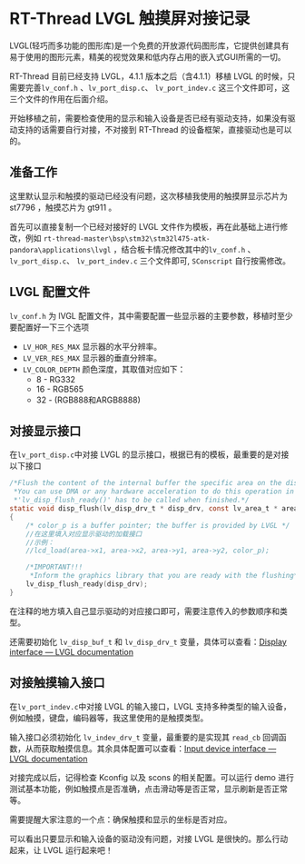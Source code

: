 # RT-Thread LVGL 触摸屏对接记录

LVGL(轻巧而多功能的图形库)是一个免费的开放源代码图形库，它提供创建具有易于使用的图形元素，精美的视觉效果和低内存占用的嵌入式GUI所需的一切。

RT-Thread 目前已经支持 LVGL，4.1.1 版本之后（含4.1.1）移植 LVGL 的时候，只需要完善`lv_conf.h` 、`lv_port_disp.c`、 `lv_port_indev.c` 这三个文件即可，这三个文件的作用在后面介绍。

开始移植之前，需要检查使用的显示和输入设备是否已经有驱动支持，如果没有驱动支持的话需要自行对接，不对接到 RT-Thread 的设备框架，直接驱动也是可以的。

## 准备工作

这里默认显示和触摸的驱动已经没有问题，这次移植我使用的触摸屏显示芯片为 st7796 ，触摸芯片为 gt911 。

首先可以直接复制一个已经对接好的 LVGL 文件作为模板，再在此基础上进行修改，例如 `rt-thread-master\bsp\stm32\stm32l475-atk-pandora\applications\lvgl` ，结合板卡情况修改其中的`lv_conf.h` 、`lv_port_disp.c`、 `lv_port_indev.c` 三个文件即可, `SConscript` 自行按需修改。

## LVGL 配置文件

`lv_conf.h` 为 lVGL 配置文件，其中需要配置一些显示器的主要参数，移植时至少要配置好一下三个选项

- `LV_HOR_RES_MAX` 显示器的水平分辨率。
- `LV_VER_RES_MAX` 显示器的垂直分辨率。
- `LV_COLOR_DEPTH` 颜色深度，其取值对应如下：
  - 8 - RG332
  - 16 - RGB565
  - 32 - (RGB888和ARGB8888)

## 对接显示接口

在`lv_port_disp.c`中对接 LVGL 的显示接口，根据已有的模板，最重要的是对接以下接口

```c
/*Flush the content of the internal buffer the specific area on the display
 *You can use DMA or any hardware acceleration to do this operation in the background but
 *'lv_disp_flush_ready()' has to be called when finished.*/
static void disp_flush(lv_disp_drv_t * disp_drv, const lv_area_t * area, lv_color_t * color_p)
{
    /* color_p is a buffer pointer; the buffer is provided by LVGL */
    //在这里填入对应显示驱动的加载接口
    //示例：
    //lcd_load(area->x1, area->x2, area->y1, area->y2, color_p);

    /*IMPORTANT!!!
     *Inform the graphics library that you are ready with the flushing*/
    lv_disp_flush_ready(disp_drv);
}
```

在注释的地方填入自己显示驱动的对应接口即可，需要注意传入的参数顺序和类型。

还需要初始化 `lv_disp_buf_t` 和 `lv_disp_drv_t` 变量，具体可以查看：[Display interface — LVGL documentation](https://docs.lvgl.io/latest/en/html/porting/display.html)

## 对接触摸输入接口

在`lv_port_indev.c`中对接 LVGL 的输入接口，LVGL 支持多种类型的输入设备，例如触摸，键盘，编码器等，我这里使用的是触摸类型。

输入接口必须初始化 `lv_indev_drv_t` 变量，最重要的是实现其 `read_cb` 回调函数，从而获取触摸信息。其余具体配置可以查看：[Input device interface — LVGL documentation](https://docs.lvgl.io/latest/en/html/porting/indev.html)



对接完成以后，记得检查 Kconfig 以及 scons 的相关配置。可以运行 demo 进行测试基本功能，例如触摸点是否准确，点击滑动等是否正常，显示刷新是否正常等。

需要提醒大家注意的一个点：确保触摸和显示的坐标是否对应。

可以看出只要显示和输入设备的驱动没有问题，对接 LVGL 是很快的。那么行动起来，让 LVGL 运行起来吧！